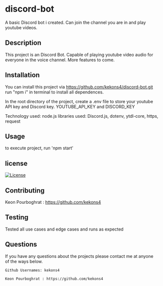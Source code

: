 # discord-bot
A  basic Discord bot i created. Can join the channel you are in and play youtube videos.

## Description
This project is an Discord Bot. Capable of playing youtube video audio for everyone in the voice
channel. More features to come.

## Installation

You can install this project via https://github.com/kekons4/discord-bot.git
run "npm i" in terminal to install all dependences.

In the root directory of the project, create a .env file to store your youtube API key and Discord key.
YOUTUBE_API_KEY and DISCORD_KEY

Technology used: node.js
libraries used: Discord.js, dotenv, ytdl-core, https, request

## Usage

to execute project, run 'npm start'

## license

[![License](https://img.shields.io/badge/License-MIT-blue.svg)](https://opensource.org/licenses/MIT)

## Contributing

Keon Pourboghrat : https://github.com/kekons4

## Testing

Tested all use cases and edge cases and runs as expected

## Questions

If you have any questions about the projects please contact me at anyone of the ways below.

    Github Usernames: kekons4

    Keon Pourboghrat : https://github.com/kekons4